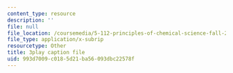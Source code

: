 ```yaml
---
content_type: resource
description: ''
file: null
file_location: /coursemedia/5-112-principles-of-chemical-science-fall-2005/993d7009c0185d21ba56093dbc22578f_gb60YssaSmI.vtt
file_type: application/x-subrip
resourcetype: Other
title: 3play caption file
uid: 993d7009-c018-5d21-ba56-093dbc22578f
---
```

